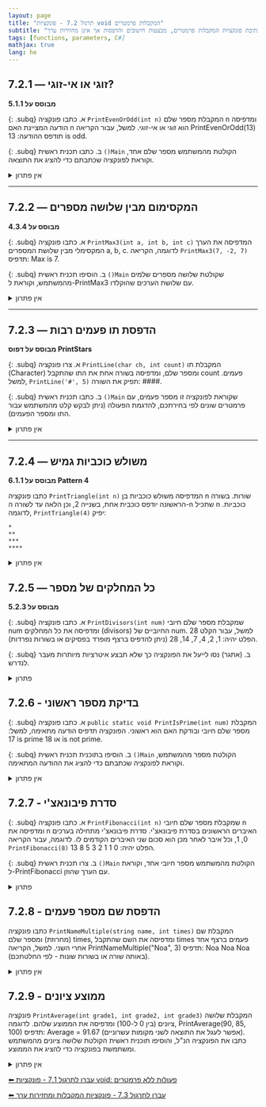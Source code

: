 ```yaml
---
layout: page
title: "תרגול 7.2 - פונקציות void המקבלות פרמטרים"
subtitle: "תרגול בכתיבת פונקציות המקבלות פרמטרים, מבצעות חישובים והדפסות אך אינן מחזירות ערך"
tags: [functions, parameters, C#]
mathjax: true
lang: he
---
```


## 7.2.1 — זוגי או אי-זוגי?
**מבוסס על 5.1.1**

{: .subq}
א. כתבו פונקציה `PrintEvenOrOdd(int n)` המקבלת מספר שלם n ומדפיסה הודעה המציינת האם n הוא זוגי או אי-זוגי. למשל, עבור הקריאה PrintEvenOrOdd(13) תודפס ההודעה: 13 is odd.

{: .subq}
ב. כתבו תכנית ראשית `()Main` הקולטת מהמשתמש מספר שלם אחד, וקוראת לפונקציה שכתבתם כדי להציג את התוצאה. 

<details markdown="1"><summary>אין פתרון</summary></details>

---

## 7.2.2 — המקסימום מבין שלושה מספרים
**מבוסס על 4.3.4**

{: .subq}
א. כתבו פונקציה `PrintMax3(int a, int b, int c)` המדפיסה את הערך המקסימלי מבין שלושת המספרים a, b, c. לדוגמה, הקריאה `PrintMax3(7, -2, 7)` תדפיס: Max is 7.

{: .subq}
ב. הוסיפו תכנית ראשית `()Main` שקולטת שלושה מספרים שלמים מהמשתמש, וקוראת ל-PrintMax3 עם שלושת הערכים שהוקלדו. 

<details markdown="1"><summary>אין פתרון</summary></details>

---

## 7.2.3 — הדפסת תו פעמים רבות
**מבוסס על דפוס PrintStars**

{: .subq}
א. צרו פונקציה `PrintLine(char ch, int count)` המקבלת תו (Character) ומספר שלם, ומדפיסה בשורה אחת את התו שהתקבל count פעמים. למשל, `PrintLine('#', 5)` תפיק את השורה: ####.

{: .subq}
ב. כתבו תכנית ראשית `()Main` שקוראת לפונקציה זו מספר פעמים, עם פרמטרים שונים לפי בחירתכם, להדגמת הפעולה (ניתן לבקש קלט מהמשתמש עבור התו ומספר הפעמים). 

<details markdown="1"><summary>אין פתרון</summary></details>

---

## 7.2.4 — משולש כוכביות גמיש
**מבוסס על 6.1.1 Pattern 4**

כתבו פונקציה `PrintTriangle(int n)` המדפיסה משולש כוכביות בן n שורות. בשורה הראשונה יודפס כוכבית אחת, בשנייה 2, וכן הלאה עד לשורה ה-n שתכיל n כוכביות. לדוגמה, `PrintTriangle(4)` יפיק:

```
*  
**  
***  
****  
```

<details markdown="1"><summary>אין פתרון</summary></details>


## 7.2.5 — כל המחלקים של מספר
**מבוסס על 5.2.3**

{: .subq}
א. כתבו פונקציה `PrintDivisors(int num)` שמקבלת מספר שלם חיובי num ומדפיסה את כל המחלקים (divisors) החיוביים של num. למשל, עבור הקלט 28 הפלט יהיה: 1, 2, 4, 7, 14, 28 (ניתן להדפיס ברצף מופרד בפסיקים או בשורות נפרדות).

{: .subq}
ב. (אתגר) נסו לייעל את הפונקציה כך שלא תבצע איטרציות מיותרות מעבר לנדרש. 

<details markdown="1"><summary>פתרון</summary> 

{% highlight csharp linenos %}public static void PrintDivisors(int num)
{
    for (int candidate = 1; candidate <= num; candidate++)
    {
        if (num % candidate == 0)
            Console.Write(candidate + " ");
    }
    Console.WriteLine();
}

{% endhighlight %} 

</details>



## 7.2.6 - בדיקת מספר ראשוני

{: .subq}
א. כתבו פונקציה `public static void PrintIsPrime(int num)` המקבלת מספר שלם חיובי ובודקת האם הוא ראשוני. הפונקציה תדפיס הודעה מתאימה, למשל: 17 is prime או 18 is not prime.

{: .subq}
ב. הוסיפו בתוכנית תכנית ראשית `()Main` הקולטת מספר מהמשתמש, וקוראת לפונקציה שכתבתם כדי להציג את ההודעה המתאימה. 

<details markdown="1"><summary>אין פתרון</summary></details>

## 7.2.7 - סדרת פיבונאצ'י

{: .subq}
א. כתבו פונקציה `PrintFibonacci(int n)` שמקבלת מספר שלם חיובי n ומדפיסה את n האיברים הראשונים בסדרת פיבונאצ'י. סדרת פיבונאצ'י מתחילה בערכים 0, 1, וכל איבר לאחר מכן הוא סכום שני האיברים הקודמים לו. לדוגמה, עבור הקריאה `PrintFibonacci(8)` הפלט יהיה: 0 1 1 2 3 5 8 13.

{: .subq}
ב. צרו תכנית ראשית `()Main` הקולטת מהמשתמש מספר חיובי אחד, וקוראת ל-PrintFibonacci עם הערך שהוזן. 

<details markdown="1"><summary>פתרון</summary> 

{% highlight csharp linenos %}public static void PrintFibonacci(int n)
{
    int a = 0, b = 1;
    for (int i = 1; i <= n; i++)
    {
        Console.Write($" {a}");
        int next = a + b;
        a = b;
        b = next;
    }
    Console.WriteLine();
}
{% endhighlight %} 

</details>

## 7.2.8 - הדפסת שם מספר פעמים
כתבו פונקציה `PrintNameMultiple(string name, int times)` המקבלת שם (מחרוזת) ומספר שלם times, ומדפיסה את השם שהתקבל times פעמים ברצף אחד אחרי השני. למשל, הקריאה PrintNameMultiple("Noa", 3) תדפיס: Noa Noa Noa (באותה שורה או בשורות שונות - לפי החלטתכם). 

<details markdown="1"><summary>אין פתרון</summary></details>

## 7.2.9 - ממוצע ציונים
פונקציה `PrintAverage(int grade1, int grade2, int grade3)` המקבלת שלושה ציונים (בין 0 ל-100) ומדפיסה את הממוצע שלהם. לדוגמה, PrintAverage(90, 85, 100) תדפיס: Average = 91.67 (אפשר לעגל את התוצאה לשני מקומות עשרוניים). כתבו את הפונקציה הנ"ל, והוסיפו תוכנית ראשית הקולטת שלושה ציונים מהמשתמש ומשתמשת בפונקציה כדי להציג את הממוצע. 

<details markdown="1"><summary>אין פתרון</summary></details>


[⬅ עברו לתרגול 7.1 - פונקציות void: פעולות ללא פרמטרים](/cs2/Chapter7Ex7.1)

[⬅ עברו לתרגול 7.3 - פונקציות המקבלות ומחזירות ערך](/cs2/Chapter7Ex7.3)